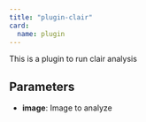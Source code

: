 ```yaml
---
title: "plugin-clair"
card:
  name: plugin
---
```


This is a plugin to run clair analysis

## Parameters

* **image**: Image to analyze



